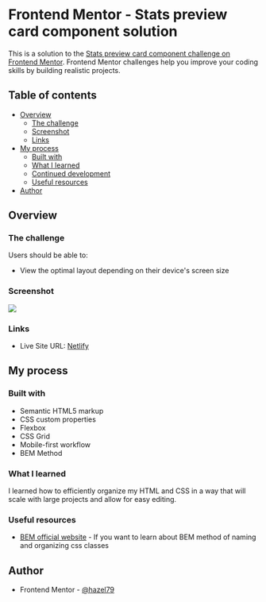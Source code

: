 # Frontend Mentor - Stats preview card component solution

This is a solution to the [Stats preview card component challenge on Frontend Mentor](https://www.frontendmentor.io/challenges/stats-preview-card-component-8JqbgoU62). Frontend Mentor challenges help you improve your coding skills by building realistic projects. 

## Table of contents

- [Overview](#overview)
  - [The challenge](#the-challenge)
  - [Screenshot](#screenshot)
  - [Links](#links)
- [My process](#my-process)
  - [Built with](#built-with)
  - [What I learned](#what-i-learned)
  - [Continued development](#continued-development)
  - [Useful resources](#useful-resources)
- [Author](#author)


## Overview

### The challenge

Users should be able to:

- View the optimal layout depending on their device's screen size

### Screenshot

![](./screenshot.jpg)

### Links

- Live Site URL: [Netlify](https://wonderful-hypatia-52e2c5.netlify.app/)

## My process

### Built with

- Semantic HTML5 markup
- CSS custom properties
- Flexbox
- CSS Grid
- Mobile-first workflow
- BEM Method

### What I learned

I learned how to efficiently organize my HTML and CSS in a way that will scale with large projects and allow for easy editing.

### Useful resources

- [BEM official website](http://getbem.com/) - If you want to learn about BEM method of naming and organizing css classes

## Author

- Frontend Mentor - [@hazel79](https://www.frontendmentor.io/profile/hazel79)